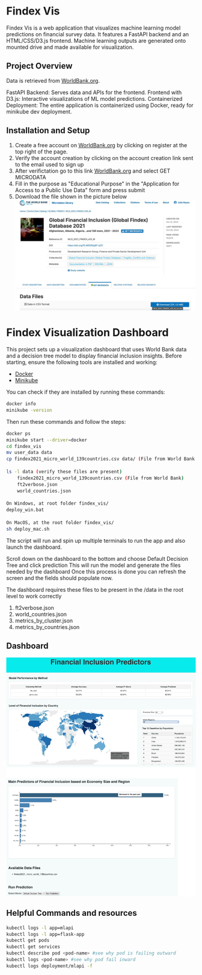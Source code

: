 # Findex Vis

Findex Vis is a web application that visualizes machine learning model predictions on financial survey data. It features a FastAPI backend and an HTML/CSS/D3.js frontend. Machine learning outputs are generated onto mounted drive and made available for visualization.

## Project Overview

Data is retrieved from [WorldBank.org](https://www.worldbank.org/en/publication/globalfindex/Data).  

FastAPI Backend: Serves data and APIs for the frontend.
Frontend with D3.js: Interactive visualizations of ML model predictions.
Containerized Deployment: The entire application is containerized using Docker, ready for minikube dev deployment.

## Installation and Setup
1) Create a free account on [WorldBank.org](https://microdata.worldbank.org/index.php/catalog/4607) by clicking on register at the top right of the page.
2) Verify the account creation by clicking on the account creation link sent to the email used to sign up
3) After verifictation go to this link [WorldBank.org](https://microdata.worldbank.org/index.php/catalog/4607) and select GET MICRODATA 
4) Fill in the purpose as "Educational Purpose" in the "Application for Access to a Public Use Data" form and press submit 
5) Download the file shown in the picture below
  ![World Bank Data](images/world_bank_data.jpeg)

# Findex Visualization Dashboard

This project sets up a visualization dashboard that uses World Bank data and a decision tree model to display financial inclusion insights.
Before starting, ensure the following tools are installed and working:

- [Docker](https://docs.docker.com/get-docker/)
- [Minikube](https://minikube.sigs.k8s.io/docs/start/)

You can check if they are installed by running these commands:
```bash 
docker info
minikube -version
```
Then run these commands and follow the steps:
```bash
docker ps
minikube start --driver=docker 
cd findex_vis
mv user_data data
cp findex2021_micro_world_139countries.csv data/ (File from World Bank site)

ls -l data (verify these files are present)
    findex2021_micro_world_139countries.csv (File from World Bank)
    ft2verbose.json
    world_countries.json

On Windows, at root folder findex_vis/
deploy_win.bat

On MacOS, at the root folder findex_vis/
sh deploy_mac.sh
```

The script will run and spin up multiple terminals to run the app and also launch the dashboard. 

Scroll down on the dashboard to the bottom and choose Default Decision Tree and click prediction 
This will run the model and generate the files needed by the dashboard
Once this process is done you can refresh the screen and the fields should populate now.

The dashboard requires these files to be present in the /data in the root level to work correctly 
1) ft2verbose.json
2) world_countries.json
3) metrics_by_cluster.json
4) metrics_by_countries.json


## Dashboard 
![Image of the running dashboard](images/dashboard.jpeg)


## Helpful Commands and resources
```bash
kubectl logs -l app=mlapi
kubectl logs -l app=flask-app
kubectl get pods
kubectl get services
kubectl describe pod <pod-name> #see why pod is failing outward
kubectl logs <pod-name> #see why pod fail inward
kubectl logs deployment/mlapi -f
```
